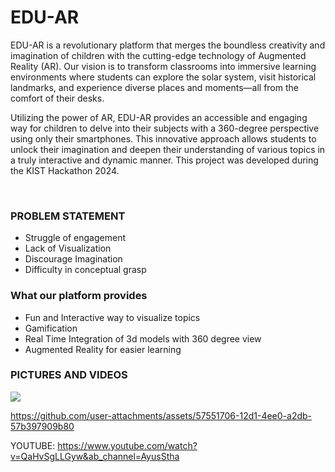 
<h1>EDU-AR</h1>
EDU-AR is a revolutionary platform that merges the boundless creativity and imagination of children with the cutting-edge technology of Augmented Reality (AR). Our vision is to transform classrooms into immersive learning environments where students can explore the solar system, visit historical landmarks, and experience diverse places and moments—all from the comfort of their desks. 

Utilizing the power of AR, EDU-AR provides an accessible and engaging way for children to delve into their subjects with a 360-degree perspective using only their smartphones. This innovative approach allows students to unlock their imagination and deepen their understanding of various topics in a truly interactive and dynamic manner. This project was developed during the KIST Hackathon 2024. 

</p>
<br>
<h3>PROBLEM STATEMENT</h3>
<ul>
  <li>
  Struggle of engagement </li>
<li>Lack of Visualization</li>
<li>Discourage Imagination </li>
<li>Difficulty in conceptual grasp</li>

</ul>

<h3>
  What our platform provides
</h3>
<ul>
  <li>Fun and Interactive way to visualize topics</li>
<li>Gamification</li>
<li>Real Time Integration of 3d models with 360 degree view</li>
<li>Augmented Reality for easier learning 
</li>
</ul>

<h3>PICTURES AND VIDEOS</h3>
<img src="https://prime.edu.np/wp-content/uploads/2024/07/Edu.ar_.jpg"/>





https://github.com/user-attachments/assets/57551706-12d1-4ee0-a2db-57b397909b80



YOUTUBE: 
https://www.youtube.com/watch?v=QaHvSgLLGyw&ab_channel=AyusStha
